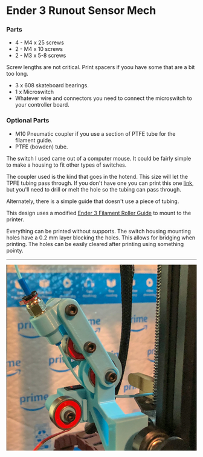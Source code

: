 # Ender 3 Runout Sensor Mech


### Parts
* 4 - M4 x 25 screws
* 2 - M4 x 10 screws
* 2 - M3 x 5-8 screws

Screw lengths are not critical. Print spacers if yoou have some that are a bit too long.

* 3 x 608 skateboard bearings.
* 1 x Microswitch
* Whatever wire and connectors you need to connect the microswitch to your controller board.

### Optional Parts
* M10 Pneumatic coupler if you use a section of PTFE tube for the filament guide.
* PTFE (bowden) tube.

The switch I used came out of a computer mouse. It could be fairly simple to make a housing to fit other types of switches.

The coupler used is the kind that goes in the hotend. This size will let the TPFE tubing pass through. If you don't have one you can print this one [link](https://www.thingiverse.com/thing:1993384), but you'll need to drill or melt the hole so the tubing can pass through.

Alternately, there is a simple guide that doesn't use a piece of tubing.

This design uses a modified [Ender 3 Filament Roller Guide](https://www.thingiverse.com/thing:3052488) to mount to the printer.

Everything can be printed without supports. The switch housing mounting holes have a 0.2 mm layer blocking the holes. This allows for bridging when printing. The holes can be easily cleared after printing using something pointy.

---
![image 1](images/image1.jpg)
